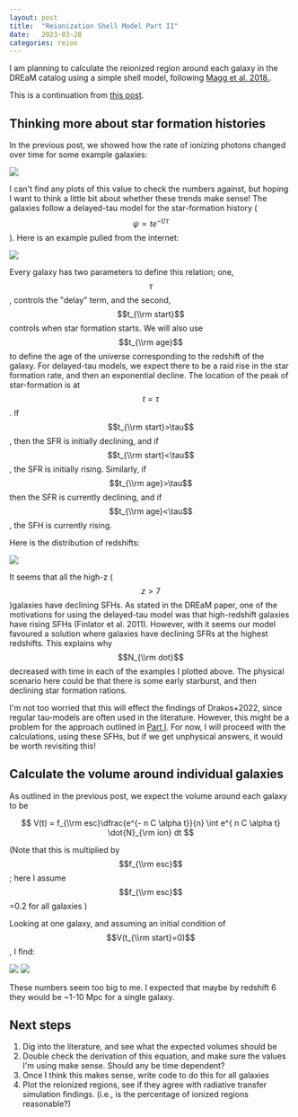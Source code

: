 ```yaml
---
layout: post
title:  "Reionization Shell Model Part II"
date:   2023-03-28
categories: reion
---
```


I am planning to calculate the reionized region around each galaxy in the DREaM catalog using a simple shell model, following <a href="https://ui.adsabs.harvard.edu/abs/2018MNRAS.473.5308M/abstract">Magg et al. 2018.</a>.

This is a continuation from <a href="">this post</a>.

## Thinking more about star formation histories


In the previous post, we showed how the rate of ionizing photons changed over time for some example galaxies:

<img src="{{ site.baseurl }}/assets/plots/20230323_Ndot_vs_t.png">

I can't find any plots of this value to check the numbers against, but hoping I want to think a little bit about whether these trends make sense! The galaxies follow a delayed-tau model for the star-formation history ($$\psi \propto t e^{-t/\tau}$$). Here is an example pulled from the internet:

<img src="{{ site.baseurl }}/assets/plots/20230328_SFR.png">

Every galaxy has two parameters to define this relation; one, $$\tau$$, controls the "delay" term, and the second, $$t_{\\rm start}$$ controls when star formation starts. We will also use $$t_{\\rm age}$$ to define the age of the universe corresponding to the redshift of the galaxy. For delayed-tau models, we expect there to be a raid rise in the star formation rate, and then an exponential decline. The location of the peak of star-formation is at $$t=\tau$$. If $$t_{\\rm start}>\tau$$, then the SFR is initially declining, and if $$t_{\\rm start}<\tau$$, the SFR is initially rising. Similarly, if $$t_{\\rm age}>\tau$$ then the SFR is currently declining, and if  $$t_{\\rm age}<\tau$$, the SFH is currently rising.

Here is the distribution of redshifts:

<img src="{{ site.baseurl }}/assets/plots/20230328_Check_SFH.png">

It seems that all the high-z ($$z>7$$)galaxies have declining SFHs. As stated in the DREaM paper, one of the motivations for using the delayed-tau model was that high-redshift galaxies have rising SFHs (Finlator et al. 2011). However, with it seems our model favoured a solution where galaxies have declining SFRs at the highest redshifts. This explains why $$N_{\\rm dot}$$ decreased with time in each of the examples I plotted above. The physical scenario here could be that there is some early starburst, and then declining star formation rations.

I'm not too worried that this will effect the findings of Drakos+2022, since regular tau-models are often used in the literature. However, this might be a problem for the approach outlined in <a href="">Part I</a>. For now, I will proceed with the calculations, using these SFHs, but if we get unphysical answers, it would be worth revisiting this!


## Calculate the volume around individual galaxies

As outlined in the previous post, we expect the volume around each galaxy to be

$$ V(t) = f_{\\rm esc}\dfrac{e^{- n C \alpha t}}{n} \int e^{ n C \alpha t} \dot{N}_{\rm ion} dt $$

(Note that this is multiplied by $$f_{\\rm esc}$$; here I assume  $$f_{\\rm esc}$$=0.2 for all galaxies )

Looking at one galaxy, and assuming an initial condition of $$V(t_{\\rm start}=0)$$, I find:

<img src="{{ site.baseurl }}/assets/plots/20230328_Volume.png">
<img src="{{ site.baseurl }}/assets/plots/20230328_Volume2.png">

These numbers seem too big to me. I expected that maybe by redshift 6 they would be ~1-10 Mpc for a single galaxy.

## Next steps

1. Dig into the literature, and see what the expected volumes should be
2. Double check the derivation of this equation, and make sure the values I'm using make sense. Should any be time dependent?
3. Once I think this makes sense, write code to do this for all galaxies
4. Plot the reionized regions, see if they agree with radiative transfer simulation findings. (i.e., is the percentage of ionized regions reasonable?)
